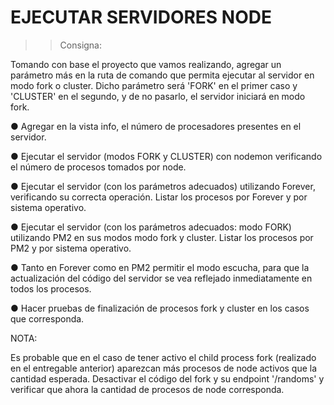 # EJECUTAR SERVIDORES NODE

>> Consigna:

Tomando con base el proyecto que vamos realizando, agregar un parámetro más en la ruta de comando que permita ejecutar al servidor en modo fork o cluster. Dicho parámetro será 'FORK' en el primer caso y 'CLUSTER' en el segundo, y de no pasarlo, el servidor iniciará en modo fork.

● Agregar en la vista info, el número de procesadores presentes en el servidor.

● Ejecutar el servidor (modos FORK y CLUSTER) con nodemon verificando el número de procesos tomados por node.

● Ejecutar el servidor (con los parámetros adecuados) utilizando Forever, verificando su correcta operación. Listar los procesos por Forever y por sistema operativo.

● Ejecutar el servidor (con los parámetros adecuados: modo FORK) utilizando PM2 en sus modos modo fork y cluster. Listar los procesos por PM2 y por sistema operativo.

● Tanto en Forever como en PM2 permitir el modo escucha, para que la actualización del código del servidor se vea reflejado inmediatamente en todos los procesos.

● Hacer pruebas de finalización de procesos fork y cluster en los casos que corresponda.

NOTA:

Es probable que en el caso de tener activo el child process fork (realizado en el entregable anterior) aparezcan más procesos de node activos que la cantidad esperada. Desactivar el código del fork y su endpoint '/randoms' y verificar que ahora la cantidad de procesos de node corresponda.